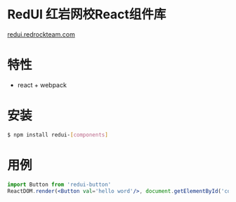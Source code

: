 

# RedUI 红岩网校React组件库

[redui.redrockteam.com](http://redui.redrockteam.com) 

# 特性

- react + webpack

# 安装

````bash
$ npm install redui-[components]
````

# 用例

````jsx
import Button from 'redui-button'
ReactDOM.render(<Button val='hello word'/>, document.getElementById('container'))
````
